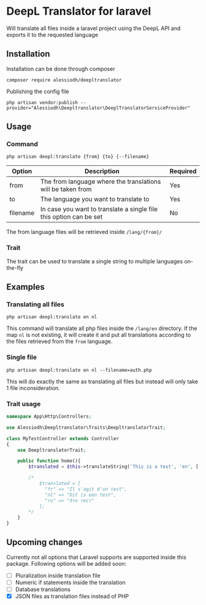 # DeepL Translator for laravel

Will translate all files inside a laravel project using the DeepL API and exports it to the requested language

## Installation

Installation can be done through composer

``
composer require alessiodh/deepltranslator
``

Publishing the config file

``
php artisan vendor:publish --provider="Alessiodh\Deepltranslator\DeeplTranslatorServiceProvider" 
``

## Usage

### Command

``
php artisan deepl:translate {from} {to} {--filename}
``

| Option   | Description  |  Required  |
|---|---|---|
| from | The from language where the translations will be taken from  |  Yes  |
| to  |  The language you want to translate to |  Yes  |
| filename  | In case you want to translate a single file this option can be set  |  No  |

The from language files will be retrieved inside `/lang/{from}/`

### Trait

The trait can be used to translate a single string to multiple languages on-the-fly

## Examples

### Translating all files

```php artisan deepl:translate en nl```

This command will translate all php files inside the ``/lang/en`` directory. If the map `nl` is not existing, it will create it and put all translations according to the files retrieved from the `from` language.

### Single file

``php artisan deepl:translate en nl --filename=auth.php``

This will do exactly the same as translating all files but instead will only take 1 file inconsideration.

### Trait usage

```php
namespace App\Http\Controllers;

use Alessiodh\Deepltranslator\Traits\DeepltranslatorTrait;

class MyTestController extends Controller
{
    use DeepltranslatorTrait;

    public function home(){
        $translated = $this->translateString('This is a test', 'en', ['fr','nl','ru']);

        /*
            $translated = [
              "fr" => "Il s'agit d'un test",
              "nl" => "Dit is een test",
              "ru" => "Это тест"
            ];
        */
    }
}
```

## Upcoming changes
Currently not all options that Laravel supports are supported inside this package. Following options will be added soon:

- [ ] Pluralization inside translation file
- [ ] Numeric if statements inside the translation
- [ ] Database translations
- [x] JSON files as translation files instead of PHP
